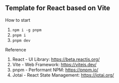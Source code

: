## Template for React based on Vite

How to start

1. `npm i -g pnpm`
2. `pnpm i`
3. `pnpm dev`

Reference

1. React - UI Library: https://beta.reactjs.org/
2. Vite - Web Framework: https://vitejs.dev/
3. pnpm - Performant NPM: https://pnpm.io/
4. Jotai - React State Management: https://jotai.org/